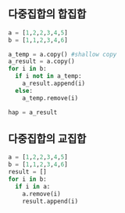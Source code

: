 ## 다중집합의 합집합
```python
a = [1,2,2,3,4,5]
b = [1,1,2,3,4,6]

a_temp = a.copy() #shallow copy
a_result = a.copy()
for i in b:
  if i not in a_temp:
    a_result.append(i)
  else:
    a_temp.remove(i)

hap = a_result
```


## 다중집합의 교집합
```python
a = [1,2,2,3,4,5]
b = [1,1,2,3,4,6]
result = []
for i in b:
  if i in a:
    a.remove(i)
    result.append(i)  
```

